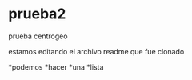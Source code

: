 prueba2
=======

prueba centrogeo


estamos editando el archivo readme que fue clonado 

*podemos
*hacer
*una
*lista

